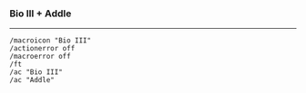 ### Bio III + Addle
---
```
/macroicon "Bio III"  
/actionerror off  
/macroerror off  
/ft  
/ac "Bio III"  
/ac "Addle"  
```